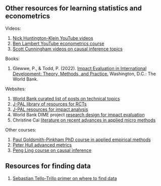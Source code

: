 ## Other resources for learning statistics and econometrics

Videos:
1. [Nick Huntington-Klein YouTube videos](https://www.youtube.com/c/NickHuntingtonKlein/videos)
2. [Ben Lambert YouTube econometrics course](https://www.youtube.com/channel/UC3tFZR3eL1bDY8CqZDOQh-w)
3. [Scott Cunningham videos on causal inference topics](https://www.youtube.com/channel/UC3tFZR3eL1bDY8CqZDOQh-w)

Books:
1. Glewwe, P., & Todd, P. (2022). [Impact Evaluation in International Development: Theory, Methods, and Practice.](https://elibrary.worldbank.org/doi/book/10.1596/978-1-4648-1497-6?chapterTab=true) Washington, D.C.: The World Bank.

Websites:
1. [World Bank curated list of posts on technical topics](https://blogs.worldbank.org/impactevaluations/curated-list-our-postings-technical-topics-your-one-stop-shop-methodology-0)
2. [J-PAL library of resources for RCTs](https://www.povertyactionlab.org/research-resources?view=toc)
3. [J-PAL resources for impact analysis](https://www.povertyactionlab.org/resource/data-analysis)
4. World Bank DIME project [research design for impact evaluation](https://worldbank.github.io/dime-data-handbook/design.html#obtaining-treatment-effects-from-specific-research-designs)
5. Christine Cai [literature on recent advances in applied micro methods](https://christinecai.github.io/PublicGoods/applied_micro_methods_dark_mode.pdf)

Other courses:
1. [Paul Goldsmith-Pinkham PhD course in applied empirical methods](https://github.com/paulgp/applied-methods-phd)
2. [Peter Hull advanced metrics](https://about.peterhull.net/metrix)
3. [Peng Ling course on causal inference](https://arxiv.org/pdf/2305.18793.pdf)

## Resources for finding data

1. [Sebastian Tello-Trillo primer on where to find data](https://sebastiantellotrillo.com/resources/primer-where-to-find-data)